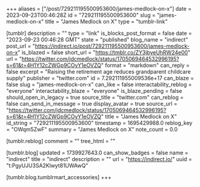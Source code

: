 +++
aliases = ["/post/729211195500953600/james-medlock-on-x"]
date = 2023-09-23T00:46:28Z
id = "729211195500953600"
slug = "james-medlock-on-x"
title = "James Medlock on X"
type = "tumblr-link"

[tumblr]
description = ""
type = "link"
is_blocks_post_format = false
date = "2023-09-23 00:46:28 GMT"
state = "published"
blog_name = "indirect"
post_url = "https://indirect.io/post/729211195500953600/james-medlock-on-x"
is_blazed = false
short_url = "https://tmblr.co/ZY3jbyeUhRW24e00"
url = "https://twitter.com/jdcmedlock/status/1705069464532996195?s=61&t=4H1Y12cZWGp9COyY1eOVZQ"
format = "markdown"
can_reply = false
excerpt = "Raising the retirement age reduces grandparent childcare supply"
publisher = "twitter.com"
id = 7.292111955009536e+17
can_blaze = false
slug = "james-medlock-on-x"
can_like = false
interactability_reblog = "everyone"
interactability_blaze = "everyone"
is_blaze_pending = false
should_open_in_legacy = true
source_title = "twitter.com"
can_reblog = false
can_send_in_message = true
display_avatar = true
source_url = "https://twitter.com/jdcmedlock/status/1705069464532996195?s=61&t=4H1Y12cZWGp9COyY1eOVZQ"
title = "James Medlock on X"
id_string = "729211195500953600"
timestamp = 1695429988.0
reblog_key = "OWqm5ZwF"
summary = "James Medlock on X"
note_count = 0.0

[tumblr.reblog]
comment = ""
tree_html = ""

[tumblr.blog]
updated = 1739927643.0
can_show_badges = false
name = "indirect"
title = "indirect"
description = ""
url = "https://indirect.io/"
uuid = "t:PgyUJU3SA2Klwyt81UWAwQ"

[tumblr.blog.tumblrmart_accessories]
+++
